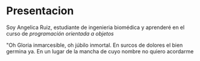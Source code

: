 # Presentacion

Soy Angelica Ruiz, estudiante de ingenieria biomédica y aprenderé en el curso de  *programación orientada a objetos*

"Oh Gloria inmarcesible, oh júbilo inmortal. En surcos de dolores el bien germina ya. En un lugar de la mancha de cuyo nombre no quiero acordarme